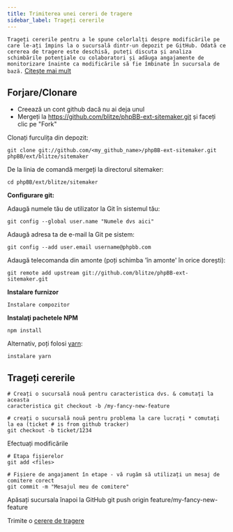 ```yaml
---
title: Trimiterea unei cereri de tragere
sidebar_label: Trageți cererile
---
```


`Trageți cererile pentru a le spune celorlalți despre modificările pe care le-ați împins la o sucursală dintr-un depozit pe GitHub. Odată ce cererea de tragere este deschisă, puteți discuta și analiza schimbările potențiale cu colaboratori și adăuga angajamente de monitorizare înainte ca modificările să fie îmbinate în sucursala de bază.` [Citește mai mult](https://help.github.com/articles/about-pull-requests/)

## Forjare/Clonare

* Creează un cont github dacă nu ai deja unul
* Mergeți la https://github.com/blitze/phpBB-ext-sitemaker.git și faceți clic pe "Fork"

Clonați furculița din depozit:

    git clone git://github.com/<my_github_name>/phpBB-ext-sitemaker.git phpBB/ext/blitze/sitemaker

De la linia de comandă mergeți la directorul sitemaker:

    cd phpBB/ext/blitze/sitemaker

**Configurare git:**

Adaugă numele tău de utilizator la Git în sistemul tău:

    git config --global user.name "Numele dvs aici"

Adaugă adresa ta de e-mail la Git pe sistem:

    git config --add user.email username@phpbb.com

Adaugă telecomanda din amonte (poți schimba 'în amonte' în orice dorești):

    git remote add upstream git://github.com/blitze/phpBB-ext-sitemaker.git

**Instalare furnizor**

    Instalare compozitor

**Instalaţi pachetele NPM**

    npm install

Alternativ, poți folosi [yarn](https://yarnpkg.com):

    instalare yarn

## Trageți cererile

    # Creați o sucursală nouă pentru caracteristica dvs. & comutați la aceasta
    caracteristica git checkout -b /my-fancy-new-feature
    
    # creați o sucursală nouă pentru problema la care lucrați * comutați la ea (ticket # is from github tracker)
    git checkout -b ticket/1234

Efectuați modificările

    # Etapa fișierelor
    git add <files> 
    
    # Fișiere de angajament în etape - vă rugăm să utilizați un mesaj de comitere corect
    git commit -m "Mesajul meu de comitere"

Apăsați sucursala înapoi la GitHub git push origin feature/my-fancy-new-feature

Trimite o [cerere de tragere](https://github.com/blitze/phpBB-ext-sitemaker/pulls)
